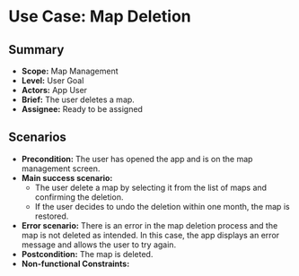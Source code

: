 # Use Case: Map Deletion

## Summary

- **Scope:** Map Management
- **Level:** User Goal
- **Actors:** App User
- **Brief:** The user deletes a map.
- **Assignee:** Ready to be assigned

## Scenarios

- **Precondition:**
  The user has opened the app and is on the map management screen.
- **Main success scenario:**
  - The user delete a map by selecting it from the list of maps and confirming the deletion.
  - If the user decides to undo the deletion within one month, the map is restored.
- **Error scenario:**
  There is an error in the map deletion process and the map is not deleted as intended.
  In this case, the app displays an error message and allows the user to try again.
- **Postcondition:**
  The map is deleted.
- **Non-functional Constraints:**
